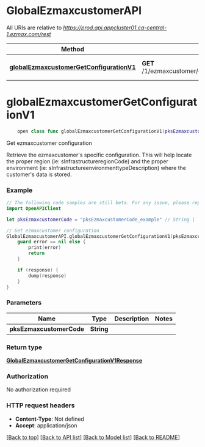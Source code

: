 # GlobalEzmaxcustomerAPI

All URIs are relative to *https://prod.api.appcluster01.ca-central-1.ezmax.com/rest*

Method | HTTP request | Description
------------- | ------------- | -------------
[**globalEzmaxcustomerGetConfigurationV1**](GlobalEzmaxcustomerAPI.md#globalezmaxcustomergetconfigurationv1) | **GET** /1/ezmaxcustomer/{pksEzmaxcustomerCode}/getConfiguration | Get ezmaxcustomer configuration


# **globalEzmaxcustomerGetConfigurationV1**
```swift
    open class func globalEzmaxcustomerGetConfigurationV1(pksEzmaxcustomerCode: String, completion: @escaping (_ data: GlobalEzmaxcustomerGetConfigurationV1Response?, _ error: Error?) -> Void)
```

Get ezmaxcustomer configuration

Retrieve the ezmaxcustomer's specific configuration. This will help locate the proper region (ie: sInfrastructureregionCode) and the proper environment (ie: sInfrastructureenvironmenttypeDescription) where the customer's data is stored.

### Example
```swift
// The following code samples are still beta. For any issue, please report via http://github.com/OpenAPITools/openapi-generator/issues/new
import OpenAPIClient

let pksEzmaxcustomerCode = "pksEzmaxcustomerCode_example" // String | 

// Get ezmaxcustomer configuration
GlobalEzmaxcustomerAPI.globalEzmaxcustomerGetConfigurationV1(pksEzmaxcustomerCode: pksEzmaxcustomerCode) { (response, error) in
    guard error == nil else {
        print(error)
        return
    }

    if (response) {
        dump(response)
    }
}
```

### Parameters

Name | Type | Description  | Notes
------------- | ------------- | ------------- | -------------
 **pksEzmaxcustomerCode** | **String** |  | 

### Return type

[**GlobalEzmaxcustomerGetConfigurationV1Response**](GlobalEzmaxcustomerGetConfigurationV1Response.md)

### Authorization

No authorization required

### HTTP request headers

 - **Content-Type**: Not defined
 - **Accept**: application/json

[[Back to top]](#) [[Back to API list]](../README.md#documentation-for-api-endpoints) [[Back to Model list]](../README.md#documentation-for-models) [[Back to README]](../README.md)

